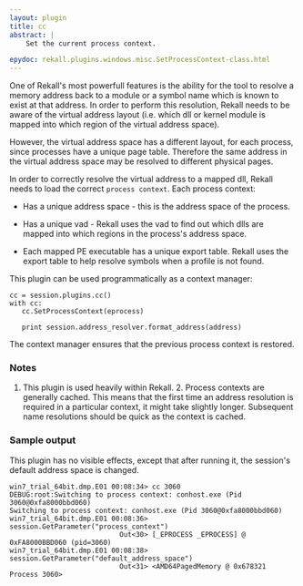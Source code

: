 ```yaml
---
layout: plugin
title: cc
abstract: |
    Set the current process context.

epydoc: rekall.plugins.windows.misc.SetProcessContext-class.html
---
```



One of Rekall's most powerfull features is the ability for the tool to resolve a
memory address back to a module or a symbol name which is known to exist at that
address. In order to perform this resolution, Rekall needs to be aware of the
virtual address layout (i.e. which dll or kernel module is mapped into which
region of the virtual address space).

However, the virtual address space has a different layout, for each process,
since processes have a unique page table. Therefore the same address in the
virtual address space may be resolved to different physical pages.

In order to correctly resolve the virtual address to a mapped dll, Rekall needs
to load the correct `process context`. Each process context:

* Has a unique address space - this is the address space of the process.

* Has a unique vad - Rekall uses the vad to find out which dlls are mapped into
  which regions in the process's address space.

* Each mapped PE executable has a unique export table. Rekall uses the export
  table to help resolve symbols when a profile is not found.

This plugin can be used programmatically as a context manager:

```
cc = session.plugins.cc()
with cc:
   cc.SetProcessContext(eprocess)

   print session.address_resolver.format_address(address)
```

The context manager ensures that the previous process context is restored.

### Notes

1. This plugin is used heavily within Rekall.  2. Process contexts are generally
   cached. This means that the first time an address resolution is required in a
   particular context, it might take slightly longer. Subsequent name
   resolutions should be quick as the context is cached.

### Sample output

This plugin has no visible effects, except that after running it, the session's
default address space is changed.

```
win7_trial_64bit.dmp.E01 00:08:34> cc 3060
DEBUG:root:Switching to process context: conhost.exe (Pid 3060@0xfa8000bbd060)
Switching to process context: conhost.exe (Pid 3060@0xfa8000bbd060)
win7_trial_64bit.dmp.E01 00:08:36> session.GetParameter("process_context")
                           Out<30> [_EPROCESS _EPROCESS] @ 0xFA8000BBD060 (pid=3060)
win7_trial_64bit.dmp.E01 00:08:38> session.GetParameter("default_address_space")
                           Out<31> <AMD64PagedMemory @ 0x678321 Process 3060>
```
